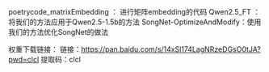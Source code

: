 poetrycode_matrixEmbedding ： 进行矩阵embedding的代码
Qwen2.5_FT ： 将我们的方法应用于Qwen2.5-1.5b的方法
SongNet-OptimizeAndModify：使用我们的方法优化SongNet的做法

权重下载链接：
链接：https://pan.baidu.com/s/14xSl174LagNRzeDGsO0tJA?pwd=clcl 
提取码：clcl 